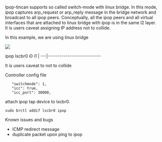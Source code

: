 Ipop-tincan supports so called switch-mode with linux bridge. In this mode, ipop captures arp_request or arp_reply message in the bridge network and broadcast to all ipop peers. Conceptually, all the ipop peers and all virtual interfaces that are attached to linux bridge with ipop is in the same l2 layer. It is users caveat assigning IP address not to collide. 

In this example, we are using linux bridge

![](www.acis.ufl.edu/~xetron/ipop-project/switchmode.png)


  ipop    lxcbr0   i0   i1
   |
---|---------------------------  

It is users caveat to not to collide 


Controller config file 
```
   "switchmode": 1,
   "icc": true,
   "icc_port": 30000,
```


attach ipop tap device to lxcbr0. 

```
sudo brctl addif lxcbr0 ipop
```


Known issues and bugs
 - ICMP redirect message
 - duplicate packet upon ping to ipop